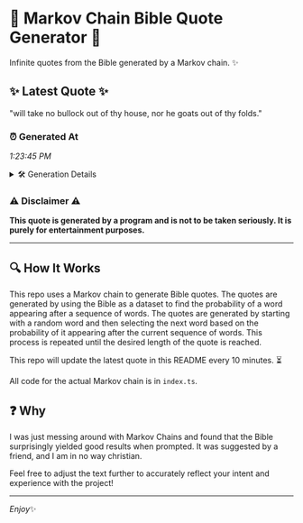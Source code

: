 # 📖 Markov Chain Bible Quote Generator 📖

Infinite quotes from the Bible generated by a Markov chain. ✨

## ✨ Latest Quote ✨
"will take no bullock out of thy house, nor he goats out of thy folds."

### ⏰ Generated At
*1:23:45 PM*

<details>
    <summary>🛠️ Generation Details</summary>
    <p>
        <strong>🌱 Seed:</strong> will<br>
        <strong>🔄 Iterations:</strong> 14<br>
        <strong>📜 Context History:</strong><br>[ will ]: take<br>[ will, take ]: no<br>[ will, take, no ]: bullock<br>[ will, take, no, bullock ]: out<br>[ will, take, no, bullock, out ]: of<br>[ will, take, no, bullock, out, of ]: thy<br>[ take, no, bullock, out, of, thy ]: house,<br>[ no, bullock, out, of, thy, house, ]: nor<br>[ bullock, out, of, thy, house,, nor ]: he<br>[ out, of, thy, house,, nor, he ]: goats<br>[ of, thy, house,, nor, he, goats ]: out<br>[ thy, house,, nor, he, goats, out ]: of<br>[ house,, nor, he, goats, out, of ]: thy<br>[ nor, he, goats, out, of, thy ]: folds.<br>
    </p>
</details>

### ⚠️ Disclaimer ⚠️
**This quote is generated by a program and is not to be taken seriously. It is purely for entertainment purposes.**

---

## 🔍 How It Works

This repo uses a Markov chain to generate Bible quotes. The quotes are generated by using the Bible as a dataset to find the probability of a word appearing after a sequence of words. The quotes are generated by starting with a random word and then selecting the next word based on the probability of it appearing after the current sequence of words. This process is repeated until the desired length of the quote is reached.

This repo will update the latest quote in this README every 10 minutes. ⏳

All code for the actual Markov chain is in `index.ts`.

## ❓ Why

I was just messing around with Markov Chains and found that the Bible surprisingly yielded good results when prompted. 
It was suggested by a friend, and I am in no way christian.

Feel free to adjust the text further to accurately reflect your intent and experience with the project!

---

*Enjoy*✨
